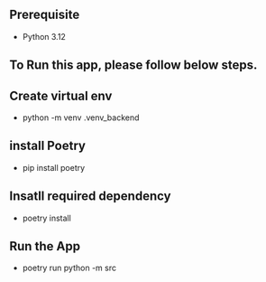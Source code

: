 ## Prerequisite
- Python 3.12

## To Run this app, please follow below steps.

## Create virtual env
- python -m venv .venv_backend

## install Poetry 
- pip install poetry

## Insatll required dependency
- poetry install

## Run the App
- poetry run python -m src